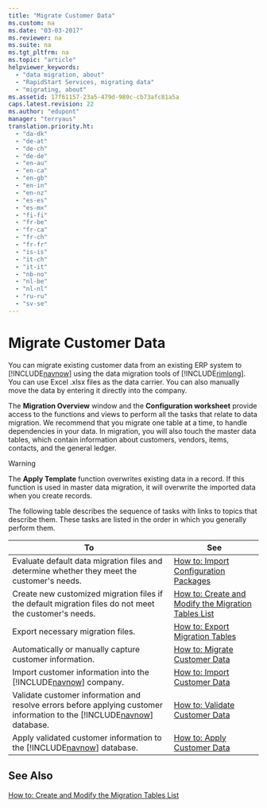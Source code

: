 ```yaml
---
title: "Migrate Customer Data"
ms.custom: na
ms.date: "03-03-2017"
ms.reviewer: na
ms.suite: na
ms.tgt_pltfrm: na
ms.topic: "article"
helpviewer_keywords: 
  - "data migration, about"
  - "RapidStart Services, migrating data"
  - "migrating, about"
ms.assetid: 17f61157-23a5-479d-989c-cb73afc81a5a
caps.latest.revision: 22
ms.author: "edupont"
manager: "terryaus"
translation.priority.ht: 
  - "da-dk"
  - "de-at"
  - "de-ch"
  - "de-de"
  - "en-au"
  - "en-ca"
  - "en-gb"
  - "en-in"
  - "en-nz"
  - "es-es"
  - "es-mx"
  - "fi-fi"
  - "fr-be"
  - "fr-ca"
  - "fr-ch"
  - "fr-fr"
  - "is-is"
  - "it-ch"
  - "it-it"
  - "nb-no"
  - "nl-be"
  - "nl-nl"
  - "ru-ru"
  - "sv-se"
---
```

# Migrate Customer Data
You can migrate existing customer data from an existing ERP system to [!INCLUDE[navnow](../ApplicationDesign/includes/navnow_md.md)] using the data migration tools of [!INCLUDE[rimlong](../SetupAndAdministration/includes/rimlong_md.md)]. You can use Excel .xlsx files as the data carrier. You can also manually move the data by entering it directly into the company.  
  
 The **Migration Overview** window and the **Configuration worksheet** provide access to the functions and views to perform all the tasks that relate to data migration. We recommend that you migrate one table at a time, to handle dependencies in your data. In migration, you will also touch the master data tables, which contain information about customers, vendors, items, contacts, and the general ledger.  
  
> [!WARNING]  
>  The **Apply Template** function overwrites existing data in a record. If this function is used in master data migration, it will overwrite the imported data when you create records.  
  
 The following table describes the sequence of tasks with links to topics that describe them. These tasks are listed in the order in which you generally perform them.  
  
|**To**|**See**|  
|------------|-------------|  
|Evaluate default data migration files and determine whether they meet the customer's needs.|[How to: Import Configuration Packages](../SetupAndAdministration/how-to-import-configuration-packages.md)|  
|Create new customized migration files if the default migration files do not meet the customer's needs.|[How to: Create and Modify the Migration Tables List](../SetupAndAdministration/how-to-create-and-modify-the-migration-tables-list.md)|  
|Export necessary migration files.|[How to: Export Migration Tables](../SetupAndAdministration/how-to-export-migration-tables.md)|  
|Automatically or manually capture customer information.|[How to: Migrate Customer Data](../SetupAndAdministration/how-to-migrate-customer-data.md)|  
|Import customer information into the [!INCLUDE[navnow](../ApplicationDesign/includes/navnow_md.md)] company.|[How to: Import Customer Data](../SetupAndAdministration/how-to-import-customer-data.md)|  
|Validate customer information and resolve errors before applying customer information to the [!INCLUDE[navnow](../ApplicationDesign/includes/navnow_md.md)] database.|[How to: Validate Customer Data](../SetupAndAdministration/how-to-validate-customer-data.md)|  
|Apply validated customer information to the [!INCLUDE[navnow](../ApplicationDesign/includes/navnow_md.md)] database.|[How to: Apply Customer Data](../SetupAndAdministration/how-to-apply-customer-data.md)|  
  
## See Also  
 [How to: Create and Modify the Migration Tables List](../SetupAndAdministration/how-to-create-and-modify-the-migration-tables-list.md)